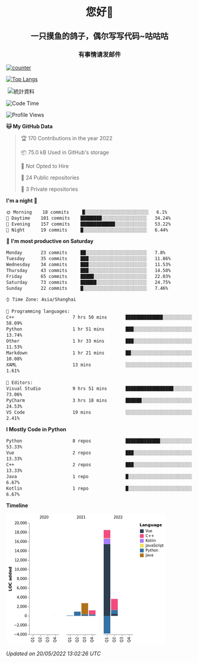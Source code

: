 

<!--
**kitUIN/kitUIN** is a ✨ _special_ ✨ repository because its `README.md` (this file) appears on your GitHub profile.

Here are some ideas to get you started:

- 🔭 I’m currently working on ...
- 🌱 I’m currently learning ...
- 👯 I’m looking to collaborate on ...
- 🤔 I’m looking for help with ...
- 💬 Ask me about ...
- 📫 How to reach me: ...
- 😄 Pronouns: ...
- ⚡ Fun fact: ...
-->
<h1 align="center">您好👋</h1>
<h2 align="center">一只摸鱼的鸽子，偶尔写写代码~咕咕咕</h2>
<h3 align="center">有事情请发邮件</h3>

[![counter](https://count.getloli.com/get/@KitUIN?theme=rule34)](https://count.getloli.com/)

[![Top Langs](https://github-readme-stats.vercel.app/api/top-langs/?username=kitUIN&show_icons=true&theme=gruvbox&locale=cn&layout=compact)](https://github.com/anuraghazra/github-readme-stats)

<p>&nbsp;<img align="center" src="https://github-readme-stats.vercel.app/api?username=kitUIN&show_icons=true&theme=gruvbox&locale=cn" alt="統計資料" /></p>


<!--START_SECTION:waka-->
![Code Time](http://img.shields.io/badge/Code%20Time-512%20hrs%2029%20mins-blue)

![Profile Views](http://img.shields.io/badge/Profile%20Views-18-blue)

**🐱 My GitHub Data** 

> 🏆 170 Contributions in the year 2022
 > 
> 📦 75.0 kB Used in GitHub's storage 
 > 
> 🚫 Not Opted to Hire
 > 
> 📜 24 Public repositories 
 > 
> 🔑 3 Private repositories  
 > 
**I'm a night 🦉** 

```text
🌞 Morning    18 commits     █░░░░░░░░░░░░░░░░░░░░░░░░   6.1% 
🌆 Daytime    101 commits    ████████░░░░░░░░░░░░░░░░░   34.24% 
🌃 Evening    157 commits    █████████████░░░░░░░░░░░░   53.22% 
🌙 Night      19 commits     █░░░░░░░░░░░░░░░░░░░░░░░░   6.44%

```
📅 **I'm most productive on Saturday** 

```text
Monday       23 commits     ██░░░░░░░░░░░░░░░░░░░░░░░   7.8% 
Tuesday      35 commits     ███░░░░░░░░░░░░░░░░░░░░░░   11.86% 
Wednesday    34 commits     ███░░░░░░░░░░░░░░░░░░░░░░   11.53% 
Thursday     43 commits     ███░░░░░░░░░░░░░░░░░░░░░░   14.58% 
Friday       65 commits     █████░░░░░░░░░░░░░░░░░░░░   22.03% 
Saturday     73 commits     ██████░░░░░░░░░░░░░░░░░░░   24.75% 
Sunday       22 commits     █░░░░░░░░░░░░░░░░░░░░░░░░   7.46%

```


```text
⌚︎ Time Zone: Asia/Shanghai

💬 Programming languages: 
C++                      7 hrs 50 mins       ██████████████░░░░░░░░░░░   58.09% 
Python                   1 hr 51 mins        ███░░░░░░░░░░░░░░░░░░░░░░   13.74% 
Other                    1 hr 33 mins        ███░░░░░░░░░░░░░░░░░░░░░░   11.53% 
Markdown                 1 hr 21 mins        ██░░░░░░░░░░░░░░░░░░░░░░░   10.08% 
XAML                     13 mins             ░░░░░░░░░░░░░░░░░░░░░░░░░   1.61%

📝 Editors: 
Visual Studio            9 hrs 51 mins       ██████████████████░░░░░░░   73.06% 
PyCharm                  3 hrs 18 mins       ██████░░░░░░░░░░░░░░░░░░░   24.53% 
VS Code                  19 mins             ░░░░░░░░░░░░░░░░░░░░░░░░░   2.41%

```

**I Mostly Code in Python** 

```text
Python                   8 repos             █████████████░░░░░░░░░░░░   53.33% 
Vue                      2 repos             ███░░░░░░░░░░░░░░░░░░░░░░   13.33% 
C++                      2 repos             ███░░░░░░░░░░░░░░░░░░░░░░   13.33% 
Java                     1 repo              █░░░░░░░░░░░░░░░░░░░░░░░░   6.67% 
Kotlin                   1 repo              █░░░░░░░░░░░░░░░░░░░░░░░░   6.67%

```


**Timeline**

![Chart not found](https://raw.githubusercontent.com/kitUIN/kitUIN/main/charts/bar_graph.png) 


 *Updated on 20/05/2022 13:02:26 UTC*
<!--END_SECTION:waka-->
